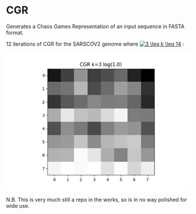 # CGR

Generates a Chaos Games Representation of an input sequence in FASTA format.

12 iterations of CGR for the SARSCOV2 genome where 
<a href="https://www.codecogs.com/eqnedit.php?latex=3&space;\leq&space;k&space;\leq&space;14" target="_blank"><img src="https://latex.codecogs.com/gif.latex?3&space;\leq&space;k&space;\leq&space;14" title="3 \leq k \leq 14" /></a>
:

![CGR SARSCOV2](animation.gif)

N.B. This is very much still a repo in the works, so is in no way polished for wide use.
